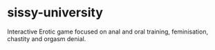 # sissy-university
Interactive Erotic game focused on anal and oral training, feminisation, chastity and orgasm denial.
